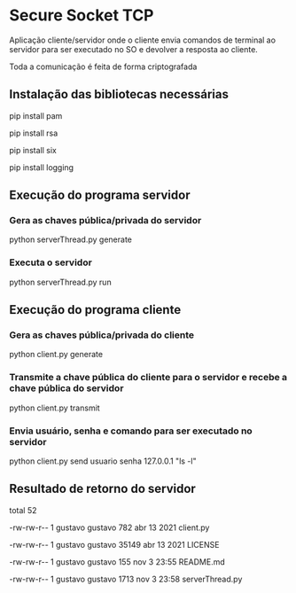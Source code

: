 # Secure Socket TCP
Aplicação cliente/servidor onde o cliente envia comandos de terminal ao servidor para ser executado no SO e devolver a resposta ao cliente.

Toda a comunicação é feita de forma criptografada
## Instalação das bibliotecas necessárias
pip install pam

pip install rsa

pip install six

pip install logging

## Execução do programa servidor
### Gera as chaves pública/privada do servidor 
python serverThread.py generate
### Executa o servidor
python serverThread.py run

## Execução do programa cliente
### Gera as chaves pública/privada do cliente
python client.py generate
### Transmite a chave pública do cliente para o servidor e recebe a chave pública do servidor
python client.py transmit
### Envia usuário, senha e comando para ser executado no servidor
python client.py send usuario senha 127.0.0.1 "ls -l"

## Resultado de retorno do servidor
total 52

-rw-rw-r-- 1 gustavo gustavo   782 abr 13  2021 client.py

-rw-rw-r-- 1 gustavo gustavo 35149 abr 13  2021 LICENSE

-rw-rw-r-- 1 gustavo gustavo   155 nov  3 23:55 README.md

-rw-rw-r-- 1 gustavo gustavo  1713 nov  3 23:58 serverThread.py
